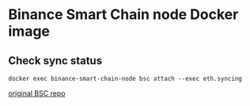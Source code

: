 # Binance Smart Chain node Docker image

## Check sync status

```
docker exec binance-smart-chain-node bsc attach --exec eth.syncing
```

[original BSC repo](https://github.com/binance-chain/bsc)
